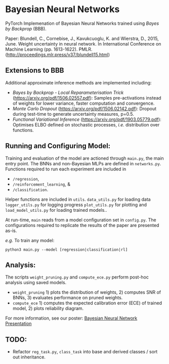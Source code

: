 # Bayesian Neural Networks

PyTorch Implemenation of Bayesian Neural Networks trained using *Bayes by Backprop* (BBB).

Paper: Blundell, C., Cornebise, J., Kavukcuoglu, K. and Wierstra, D., 2015, June. 
        Weight uncertainty in neural network. 
        In International Conference on Machine Learning (pp. 1613-1622). PMLR.
       (http://proceedings.mlr.press/v37/blundell15.html)

## Extensions to BBB
Additional approximate inference methods are implemented including:
* *Bayes by Backprop - Local Reparameterisation Trick* (https://arxiv.org/pdf/1506.02557.pdf): Samples pre-activations instead of weights for lower variance, faster computation and convergence.
* *Monte Carlo Dropout* (https://arxiv.org/pdf/1506.02142.pdf): Dropout during test-time to generate uncertainty measures, p=0.5.
* *Functional Variational Inference* (https://arxiv.org/pdf/1903.05779.pdf): Optimises ELBO defined on stochastic processes, *i.e.* distribution over functions.

## Running and Configuring Model:
Training and evaluation of the model are actioned through `main.py`, the main entry point. The BNNs and non-Bayesian MLPs are defined in `networks.py`. Functions required to run each experiment are included in 
* `/regression`, 
* `/reinforcement_learning`, &
* `/classification`.

Helper functions are included in `utils`. `data_utils.py` for loading data `logger_utils.py` for logging progress `plot_utils.py` for plotting and `load_model_utils.py` for loading trained models.. 

At run-time, `main` reads from a model configuration set in `config.py`. The configurations required to replicate the results of the paper are presented as-is. 

*e.g.* To train any model:
```
python3 main.py --model [regression|classification|rl]
```

## Analysis:
The scripts `weight_pruning.py` and `compute_ece.py` perform post-hoc analysis using saved models.
* `weight_pruning` 1) plots the distribution of weights, 2) computes SNR of BNNs, 3) evaluates performance on pruned weights.
* `compute_ece` 1) computes the expected calibration error (ECE) of trained model, 2) plots reliability diagram.

For more information, see our poster:
[Bayesian Neural Network Presentation](graphs/final_graphs/BNN_Poster.pdf)

## TODO: 
* Refactor `reg_task.py`, `class_task` into base and derived classes / sort out inheritance.
